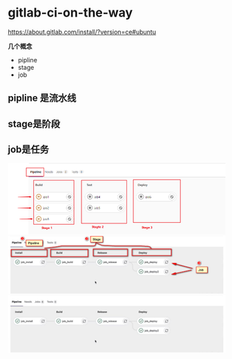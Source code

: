 # gitlab-ci-on-the-way

https://about.gitlab.com/install/?version=ce#ubuntu



**几个概念**
*  pipline
* stage
* job

##  pipline 是流水线
##  stage是阶段
##  job是任务


![gitlab-pipline-intro](_image/gitlab-pipline-intro.png)
![gitlab-ci-arch](_image/gitlab-ci-arch.jpg)
![gitlab-ci](_image/gitlab-ci.jpg)

